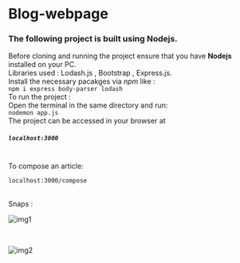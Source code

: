 # Blog-webpage

### The following project is built using Nodejs. <br>
Before cloning and running the project ensure that you have **Nodejs** installed on your PC. <br>
Libraries used : Lodash.js , Bootstrap , Express.js. <br>
Install the necessary pacakges via *npm* like :  <br>
```npm i express body-parser lodash```  <br>
To run the project :<br>
Open the terminal in the same directory and run: <br>
```nodemon app.js``` <br>
The project can be accessed in your browser at 
##### ```localhost:3000```
 <br>
To compose an article:

```localhost:3000/compose```  
<br>

Snaps : <br>

![img1](https://github.com/Surajv311/Blog-webpage/blob/master/images/1.jpg) 

<br>

![img2](https://github.com/Surajv311/Blog-webpage/blob/master/images/2.jpg)
